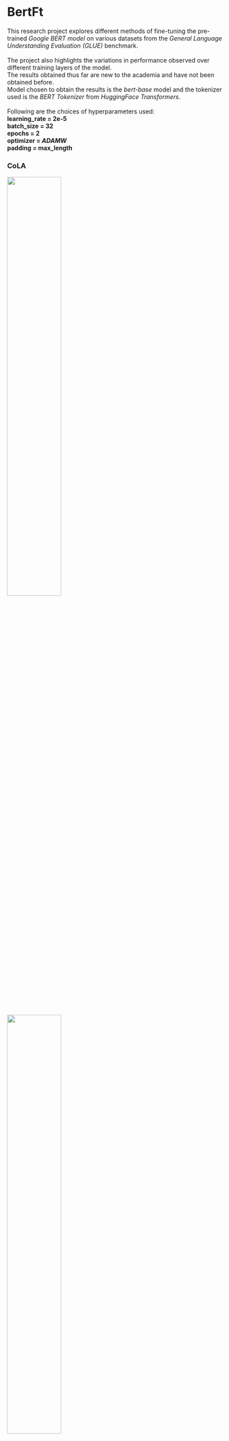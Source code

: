 # BertFt

This research project explores different methods of fine-tuning the pre-trained <I>Google BERT model</I> on various datasets from the <I>General Language Understanding Evaluation (GLUE)</I> benchmark.
<br> <br>
The project also highlights the variations in performance observed over different training layers of the model.
<br>
The results obtained thus far are new to the academia and have not been obtained before.
<br>
Model chosen to obtain the results is the <I>bert-base</I> model and the tokenizer used is the <I>BERT Tokenizer</I>  from <I>HuggingFace Transformers</I>.
<br><br>
Following are the choices of hyperparameters used: <br>
<b>learning_rate = 2e-5 <br>
batch_size = 32 <br>
epochs = 2 <br>
optimizer = <I>ADAMW</I> <br>
padding = max_length</b>

<h3> CoLA </h2>

<img src = "https://github.com/RpM-Kinshuk/BertFt/assets/103813028/4d7baaa4-dd42-4f74-bcb2-fa57c33c3085" width = 50%>
<img src="https://github.com/RpM-Kinshuk/BertFt/assets/103813028/ac2b0a89-5084-45b0-99b3-2763f00d81b7" width = 50%>

<h3> MRPC </h3>

<img src="https://github.com/RpM-Kinshuk/BertFt/assets/103813028/6bccb453-f650-411e-b13e-732fd8514043" width = 50%>
<img src = "https://github.com/RpM-Kinshuk/BertFt/assets/103813028/f6237f00-d0b3-4f98-862b-d0dcb3eca87e" width = 50%>


<h3> QNLI </h3>

<img src="https://github.com/RpM-Kinshuk/BertFt/assets/103813028/ee68d381-93af-4784-ad52-082561d669d3" width = 50%>
<img src="https://github.com/RpM-Kinshuk/BertFt/assets/103813028/b91204dc-1f8c-4961-bece-45c00e8b090b" width = 50%>


<h3> RTE </h3>

<img src="https://github.com/RpM-Kinshuk/BertFt/assets/103813028/f217c0b2-4a44-4578-8de5-3a72398cca61" width = 50%>
<img src="https://github.com/RpM-Kinshuk/BertFt/assets/103813028/46cfa5bf-685f-4fea-af3a-d5e6bb2feea4" width = 50%>


<h3> SST-2 </h3>

<img src="https://github.com/RpM-Kinshuk/BertFt/assets/103813028/a3f9d4ac-6b84-48bd-a9b3-511c29af3d6b" width = 50%>
<img src="https://github.com/RpM-Kinshuk/BertFt/assets/103813028/de913a51-bd4e-46ae-8293-13f12b3d64c5" width = 50%>

<h3> STSB </h3>

<img src="https://github.com/RpM-Kinshuk/BertFt/assets/103813028/626a1e79-d680-451e-a1d3-976a7d18c61e" width = 50%>
<img src="https://github.com/RpM-Kinshuk/BertFt/assets/103813028/19d79ae0-7d7a-4752-9def-8a2d75333997" width = 50%>

<br> <br>
Script usage:

num_layers="0 1 2 3 4 5 6 8 10 12 18 24 30 36 72 74"
task_list="mrpc qnli qqp rte sst2 stsb wnli"
alpha_list="True False"
laynorm="False"
model="bert-base-uncased"
batch_size=32

for task in $task_list <br>
do <br>
    for alpha in $alpha_list <br>
    do <br>
        for layers in $num_layers <br>
        do <br>
            save_path="YOUR_SAVE_PATH" <br>
            OMP_NUM_THREADS=1 CUDA_VISIBLE_DEVICES=0 python bertft.py \
                --savepath "$save_path" \
                --epochs 3 \
                --model_name $model \
                --task_name "$task" \
                --max_length 128 \
                --batch_size $batch_size \
                --learning_rate "2e-5" \
                --seed 7 \
                --freeze True \
                --num_layers "$layers" \
                --alpha_ascending "$alpha" \
                --slow_tokenizer True \
                --pad_to_max_length True \
                --add_layer_norm $laynorm \
                --max_train_steps 1000 \
                --grad_acc_steps 1 \
                --accelerate False \
                --debug False <br>
        done <br>
    done <br>
done <br>
